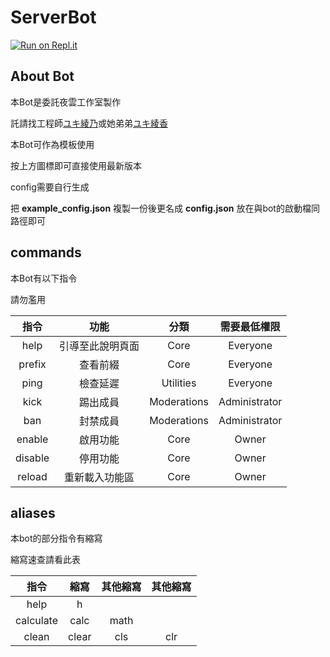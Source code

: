 # ServerBot

[![Run on Repl.it](https://repl.it/badge/github/YeYunStudio/ServerBot)](https://repl.it/github/YeYunStudio/ServerBot)

## About Bot

本Bot是委託夜雲工作室製作

託請找工程師[ユキ綾乃](mailto:sijing10949@gmail.com)或她弟弟[ユキ綾香](mailto:james48118510@gmail.com)

本Bot可作為模板使用

按上方圖標即可直接使用最新版本

config需要自行生成

把 **example_config.json** 複製一份後更名成 **config.json** 放在與bot的啟動檔同路徑即可

## commands

本Bot有以下指令

請勿濫用

指令|功能|分類|需要最低權限
:---:|:---:|:---:|:---:
help|引導至此說明頁面|Core|Everyone
prefix|查看前綴|Core|Everyone
ping|檢查延遲|Utilities|Everyone
kick|踢出成員|Moderations|Administrator
ban|封禁成員|Moderations|Administrator
enable|啟用功能|Core|Owner
disable|停用功能|Core|Owner
reload|重新載入功能區|Core|Owner

## aliases

本bot的部分指令有縮寫

縮寫速查請看此表

指令|縮寫|其他縮寫|其他縮寫
:---:|:---:|:---:|:---:
help|h||
calculate|calc|math|
clean|clear|cls|clr
